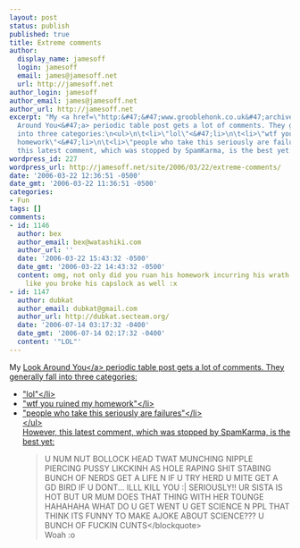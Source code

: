 ```yaml
---
layout: post
status: publish
published: true
title: Extreme comments
author:
  display_name: jamesoff
  login: jamesoff
  email: james@jamesoff.net
  url: http://jamesoff.net
author_login: jamesoff
author_email: james@jamesoff.net
author_url: http://jamesoff.net
excerpt: "My <a href=\"http:&#47;&#47;www.grooblehonk.co.uk&#47;archives&#47;2004&#47;07&#47;29&#47;look-around-you\">Look
  Around You<&#47;a> periodic table post gets a lot of comments. They generally fall
  into three categories:\n<ul>\n\t<li>\"lol\"<&#47;li>\n\t<li>\"wtf you ruined my
  homework\"<&#47;li>\n\t<li>\"people who take this seriously are failures\"<&#47;li>\n<&#47;ul>\nHowever,
  this latest comment, which was stopped by SpamKarma, is the best yet:\n"
wordpress_id: 227
wordpress_url: http://jamesoff.net/site/2006/03/22/extreme-comments/
date: '2006-03-22 12:36:51 -0500'
date_gmt: '2006-03-22 11:36:51 -0500'
categories:
- Fun
tags: []
comments:
- id: 1146
  author: bex
  author_email: bex@watashiki.com
  author_url: ''
  date: '2006-03-22 15:43:32 -0500'
  date_gmt: '2006-03-22 14:43:32 -0500'
  content: omg, not only did you ruan his homework incurring his wrath but it looks
    like you broke his capslock as well :x
- id: 1147
  author: dubkat
  author_email: dubkat@gmail.com
  author_url: http://dubkat.secteam.org/
  date: '2006-07-14 03:17:32 -0400'
  date_gmt: '2006-07-14 02:17:32 -0400'
  content: '"LOL"'
---
```

<p>My <a href="http:&#47;&#47;www.grooblehonk.co.uk&#47;archives&#47;2004&#47;07&#47;29&#47;look-around-you">Look Around You<&#47;a> periodic table post gets a lot of comments. They generally fall into three categories:</p>
<ul>
<li>"lol"<&#47;li>
<li>"wtf you ruined my homework"<&#47;li>
<li>"people who take this seriously are failures"<&#47;li><br />
<&#47;ul><br />
However, this latest comment, which was stopped by SpamKarma, is the best yet:<br />
<a id="more"></a><a id="more-227"></a></p>
<blockquote><p>U NUM NUT BOLLOCK HEAD TWAT MUNCHING NIPPLE PIERCING PUSSY LIKCKINH AS HOLE RAPING SHIT STABING BUNCH OF NERDS GET A LIFE N IF U TRY HERD U MITE GET A GD BIRD  IF U DONT... ILLL KILL YOU :| SERIOUSLY!! UR SISTA IS HOT BUT UR MUM DOES THAT THING WITH HER TOUNGE                   HAHAHAHA WHAT DO U GET WENT U GET SCIENCE N PPL THAT THINK ITS FUNNY TO MAKE AJOKE ABOUT SCIENCE??? U BUNCH OF FUCKIN CUNTS<&#47;blockquote><br />
Woah :o</p>
